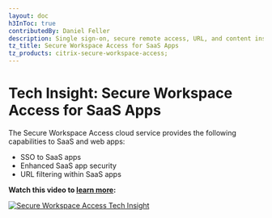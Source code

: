```yaml
---
layout: doc
h3InToc: true
contributedBy: Daniel Feller
description: Single sign-on, secure remote access, URL, and content inspection and filtering for SaaS and web applications.
tz_title: Secure Workspace Access for SaaS Apps
tz_products: citrix-secure-workspace-access;
---
```

# Tech Insight: Secure Workspace Access for SaaS Apps

The Secure Workspace Access cloud service provides the following capabilities to SaaS and web apps:

-  SSO to SaaS apps
-  Enhanced SaaS app security
-  URL filtering within SaaS apps

**Watch this video to [learn more](https://www.youtube.com/watch?v=1X9XUadVju8):**

[![Secure Workspace Access Tech Insight](/en-us/tech-zone/learn/media/shared_video-placeholder.png)](https://www.youtube.com/watch?v=l-XgBYDn3IE)
